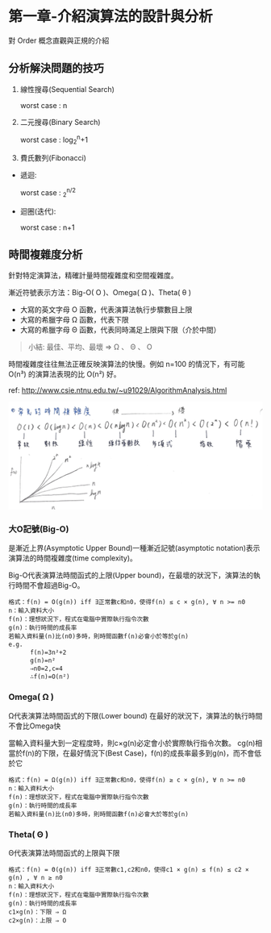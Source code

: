 # 第一章-介紹演算法的設計與分析
對 Order 概念直觀與正規的介紹

## 分析解決問題的技巧
1. 線性搜尋(Sequential Search) 

    worst case : n

2. 二元搜尋(Binary Search)

    worst case : log<sub>2</sub><sup>n</sup>+1

3. 費氏數列(Fibonacci)

  - 遞迴: 
  
    worst case : <sub>2</sub><sup>n/2</sup>

  - 迴圈(迭代): 
  
    worst case : n+1

## 時間複雜度分析
針對特定演算法，精確計量時間複雜度和空間複雜度。

漸近符號表示方法：Big-O( Ο )、Omega( Ω )、Theta( θ )

- 大寫的英文字母 O 函數，代表演算法執行步驟數目上限
- 大寫的希臘字母 Ω 函數，代表下限
- 大寫的希臘字母 Θ 函數，代表同時滿足上限與下限（介於中間）
> 小結: 最佳、平均、最壞 => Ω 、 Θ 、 O 

時間複雜度往往無法正確反映演算法的快慢。例如 n=100 的情況下，有可能 O(n³) 的演算法表現的比 O(n²) 好。

ref: http://www.csie.ntnu.edu.tw/~u91029/AlgorithmAnalysis.html

![](./../Screenshot/img1-1.jpg)

### 大O記號(Big-O)
是漸近上界(Asymptotic Upper Bound)一種漸近記號(asymptotic notation)表示演算法的時間複雜度(time complexity)。

Big-Ο代表演算法時間函式的上限(Upper bound)，在最壞的狀況下，演算法的執行時間不會超過Big-Ο。


```
格式：f(n) = Ο(g(n)) iff ∃正常數c和n0，使得f(n) ≤ c × g(n), ∀ n >= n0
n：輸入資料大小
f(n)：理想狀況下，程式在電腦中實際執行指令次數
g(n)：執行時間的成長率
若輸入資料量(n)比(n0)多時，則時間函數f(n)必會小於等於g(n)
e.g. 
      f(n)=3n²+2
      g(n)=n²
      ⇒n0=2,c=4
      ∴f(n)=O(n²)
```

### Omega( Ω )
Ω代表演算法時間函式的下限(Lower bound)
在最好的狀況下，演算法的執行時間不會比Omega快

當輸入資料量大到一定程度時，則c×g(n)必定會小於實際執行指令次數。
cg(n)相當於f(n)的下限，在最好情況下(Best Case)，f(n)的成長率最多到g(n)，而不會低於它

```
格式：f(n) = Ω(g(n)) iff ∃正常數c和n0，使得f(n) ≥ c × g(n), ∀ n >= n0
n：輸入資料大小
f(n)：理想狀況下，程式在電腦中實際執行指令次數
g(n)：執行時間的成長率
若輸入資料量(n)比(n0)多時，則時間函數f(n)必會大於等於g(n)

```

### Theta( Θ )
Θ代表演算法時間函式的上限與下限


```
格式：f(n) = Θ(g(n)) iff ∃正常數c1,c2和n0，使得c1 × g(n) ≤ f(n) ≤ c2 × g(n) , ∀ n ≥ n0
n：輸入資料大小
f(n)：理想狀況下，程式在電腦中實際執行指令次數
g(n)：執行時間的成長率
c1×g(n)：下限 ⇒ Ω
c2×g(n)：上限 ⇒ Ο
```

